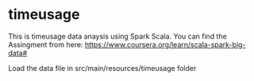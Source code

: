 # timeusage
This is timeusage data anaysis using Spark Scala. You can find the Assingment from here: https://www.coursera.org/learn/scala-spark-big-data#

Load the data file in src/main/resources/timeusage folder
